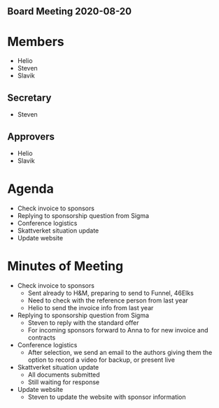 Board Meeting 2020-08-20
------------------------

# Members
* Helio
* Steven
* Slavik

## Secretary
* Steven

## Approvers
* Helio
* Slavik

# Agenda
* Check invoice to sponsors
* Replying to sponsorship question from Sigma
* Conference logistics
* Skattverket situation update
* Update website

# Minutes of Meeting
* Check invoice to sponsors
  - Sent already to H&M, preparing to send to Funnel, 46Elks
  - Need to check with the reference person from last year
  - Helio to send the invoice info from last year
* Replying to sponsorship question from Sigma
  - Steven to reply with the standard offer
  - For incoming sponsors forward to Anna to for new invoice and contracts
* Conference logistics
  - After selection, we send an email to the authors giving them the option to record a video for backup, or present live
* Skattverket situation update
  - All documents submitted
  - Still waiting for response
* Update website
  - Steven to update the website with sponsor information
